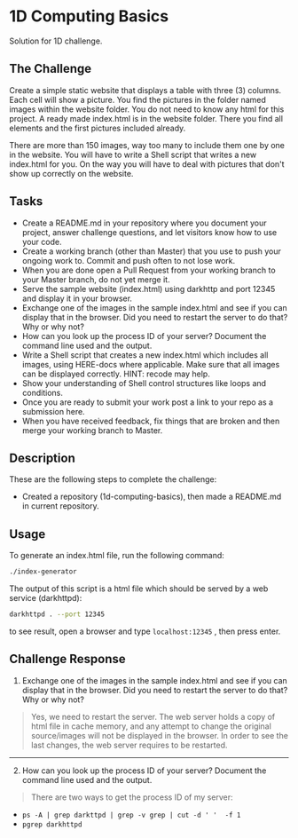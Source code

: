 # 1D Computing Basics

Solution for 1D challenge.

## The Challenge

Create a simple static website that displays a table with three (3) columns. Each cell will show a picture. You find the pictures in the folder named images within the website folder.
You do not need to know any html for this project. A ready made index.html is in the website folder. There you find all elements and the first pictures included already.

There are more than 150 images, way too many to include them one by one in the website. You will have to write a Shell script that writes a new index.html for you. On the way you will have to deal with pictures that don't show up correctly on the website. 

## Tasks
* Create a README.md in your repository where you document your project, answer challenge questions, and let visitors know how to use your code.
* Create a working branch (other than Master) that you use to push your ongoing work to. Commit and push often to not lose work.
* When you are done open a Pull Request from your working branch to your Master branch, do not yet merge it.
* Serve the sample website (index.html) using darkhttp and port 12345 and display it in your browser.
* Exchange one of the images in the sample index.html and see if you can display that in the browser. Did you need to restart the server to do that? Why or why not? 
* How can you look up the process ID of your server? Document the command line used and the output.
* Write a Shell script that creates a new index.html which includes all images, using HERE-docs where applicable. Make sure that all images can be displayed correctly. HINT: recode may help.
* Show your understanding of Shell control structures like loops and conditions.
* Once you are ready to submit your work post a link to your repo as a submission here.
* When you have received feedback, fix things that are broken and then merge your working branch to Master.

## Description
These are the following steps to complete the challenge:

* Created a repository (1d-computing-basics), then made a README.md in current repository. 

## Usage

To generate an index.html file, run the following command:

```sh
./index-generator
```
The output of this script is a html file which should be served by a web service (darkhttpd):

```sh
darkhttpd . --port 12345
```
to see result, open a browser and type `localhost:12345` , then press enter.

## Challenge Response

1. Exchange one of the images in the sample index.html and see if you can display that in the browser. Did you need to restart the server to do that? Why or why not? 
> Yes, we need to restart the server. The web server holds a copy of html file in cache memory, and any attempt to change the original source/images will not be displayed in the browser. In order to see the last changes, the web server requires to be restarted. 
---
2. How can you look up the process ID of your server? Document the command line used and the output.
> There are two ways to get the process ID of my server:
* `ps -A | grep darkttpd | grep -v grep | cut -d ' '  -f 1`
* `pgrep darkhttpd`

